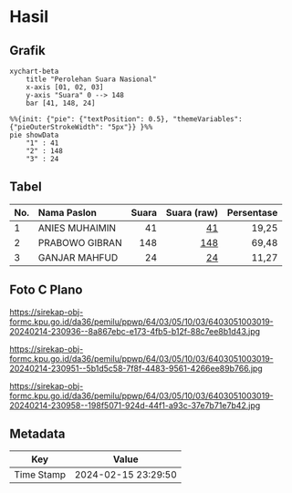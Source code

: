 # Hasil

## Grafik

```mermaid
xychart-beta
    title "Perolehan Suara Nasional"
    x-axis [01, 02, 03]
    y-axis "Suara" 0 --> 148
    bar [41, 148, 24]
```

```mermaid
%%{init: {"pie": {"textPosition": 0.5}, "themeVariables": {"pieOuterStrokeWidth": "5px"}} }%%
pie showData
    "1" : 41
    "2" : 148
    "3" : 24
```

## Tabel

| No. | Nama Paslon    | Suara | Suara (raw) | Persentase |
|:--- |:-------------- | -----:| -----------:| ----------:|
| 1   | ANIES MUHAIMIN | 41    | [41][p-1]   | 19,25      |
| 2   | PRABOWO GIBRAN | 148   | [148][p-2]  | 69,48      |
| 3   | GANJAR MAHFUD  | 24    | [24][p-3]   | 11,27      |


[p-1]: https://github.com/gigit-pemilu/pemilu-2024/blob/main/pilpres/hitung-suara/sub/64-kalimantan-timur/sub/03-berau/sub/05-tanjung-redeb/sub/1003-sungai-bedungun/sub/019-tps/sub/paslon-1.txt
[p-2]: https://github.com/gigit-pemilu/pemilu-2024/blob/main/pilpres/hitung-suara/sub/64-kalimantan-timur/sub/03-berau/sub/05-tanjung-redeb/sub/1003-sungai-bedungun/sub/019-tps/sub/paslon-2.txt
[p-3]: https://github.com/gigit-pemilu/pemilu-2024/blob/main/pilpres/hitung-suara/sub/64-kalimantan-timur/sub/03-berau/sub/05-tanjung-redeb/sub/1003-sungai-bedungun/sub/019-tps/sub/paslon-3.txt

## Foto C Plano

https://sirekap-obj-formc.kpu.go.id/da36/pemilu/ppwp/64/03/05/10/03/6403051003019-20240214-230936--8a867ebc-e173-4fb5-b12f-88c7ee8b1d43.jpg

https://sirekap-obj-formc.kpu.go.id/da36/pemilu/ppwp/64/03/05/10/03/6403051003019-20240214-230951--5b1d5c58-7f8f-4483-9561-4266ee89b766.jpg

https://sirekap-obj-formc.kpu.go.id/da36/pemilu/ppwp/64/03/05/10/03/6403051003019-20240214-230958--198f5071-924d-44f1-a93c-37e7b71e7b42.jpg


## Metadata

| Key        | Value               |
| ---------- | ------------------- |
| Time Stamp | 2024-02-15 23:29:50 |



